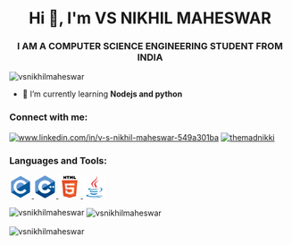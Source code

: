 <h1 align="center">Hi 👋, I'm VS NIKHIL MAHESWAR</h1>
<h3 align="center">I AM A COMPUTER SCIENCE ENGINEERING STUDENT FROM INDIA</h3>

<p align="left"> <img src="https://komarev.com/ghpvc/?username=vsnikhilmaheswar&label=Profile%20views&color=0e75b6&style=flat" alt="vsnikhilmaheswar" /> </p>

- 🌱 I’m currently learning **Nodejs and python**

<h3 align="left">Connect with me:</h3>
<p align="left">
<a href="https://linkedin.com/in/www.linkedin.com/in/v-s-nikhil-maheswar-549a301ba" target="blank"><img align="center" src="https://raw.githubusercontent.com/rahuldkjain/github-profile-readme-generator/master/src/images/icons/Social/linked-in-alt.svg" alt="www.linkedin.com/in/v-s-nikhil-maheswar-549a301ba" height="30" width="40" /></a>
<a href="https://instagram.com/themadnikki" target="blank"><img align="center" src="https://raw.githubusercontent.com/rahuldkjain/github-profile-readme-generator/master/src/images/icons/Social/instagram.svg" alt="themadnikki" height="30" width="40" /></a>
</p>

<h3 align="left">Languages and Tools:</h3>
<p align="left"> <a href="https://www.cprogramming.com/" target="_blank" rel="noreferrer"> <img src="https://raw.githubusercontent.com/devicons/devicon/master/icons/c/c-original.svg" alt="c" width="40" height="40"/> </a> <a href="https://www.w3schools.com/cpp/" target="_blank" rel="noreferrer"> <img src="https://raw.githubusercontent.com/devicons/devicon/master/icons/cplusplus/cplusplus-original.svg" alt="cplusplus" width="40" height="40"/> </a> <a href="https://www.w3.org/html/" target="_blank" rel="noreferrer"> <img src="https://raw.githubusercontent.com/devicons/devicon/master/icons/html5/html5-original-wordmark.svg" alt="html5" width="40" height="40"/> </a> <a href="https://www.java.com" target="_blank" rel="noreferrer"> <img src="https://raw.githubusercontent.com/devicons/devicon/master/icons/java/java-original.svg" alt="java" width="40" height="40"/> </a> </p>

<p><img align="left" src="https://github-readme-stats.vercel.app/api/top-langs?username=vsnikhilmaheswar&show_icons=true&locale=en&layout=compact" alt="vsnikhilmaheswar" /></p>

<p>&nbsp;<img align="center" src="https://github-readme-stats.vercel.app/api?username=vsnikhilmaheswar&show_icons=true&locale=en" alt="vsnikhilmaheswar" /></p>

<p><img align="center" src="https://github-readme-streak-stats.herokuapp.com/?user=vsnikhilmaheswar&" alt="vsnikhilmaheswar" /></p>

